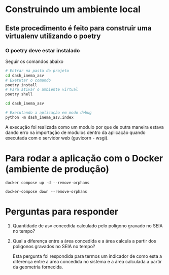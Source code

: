 # Construindo um ambiente local

## Este procedimento é feito para construir uma virtualenv utilizando o poetry

### O poetry deve estar instalado

Seguir os comandos abaixo

```bash
# Entrar na pasta do projeto
cd dash_inema_asv
# Exetutar o comando 
poetry install
# Para ativar o ambiente virtual
poetry shell

cd dash_inema_asv
```
```python
# Executando a aplicação em modo debug
python -m dash_inema_asv.index
```
A execução foi realizada como um modulo por que de outra maneira estava dando erro na importação de modulos dentro da aplicação quando executada com o servidor web (guvicorn - wsgi).
##
# Para rodar a aplicação com o Docker (ambiente de produção)


```dash
docker compose up -d --remove-orphans

docker-compose down --remove-orphans
```
##
# Perguntas para responder

1. Quantidade de asv concedida calculado pelo polígono gravado no SEIA no tempo?

2. Qual a diferença entre a área concedida e a área calcula a partir dos poligonos gravados no SEIA no tempo?

    Esta pergunta foi respondida para termos um indicador de como esta a diferença entre a área concedida no sistema e a área calculada a partir da geometria fornecida.